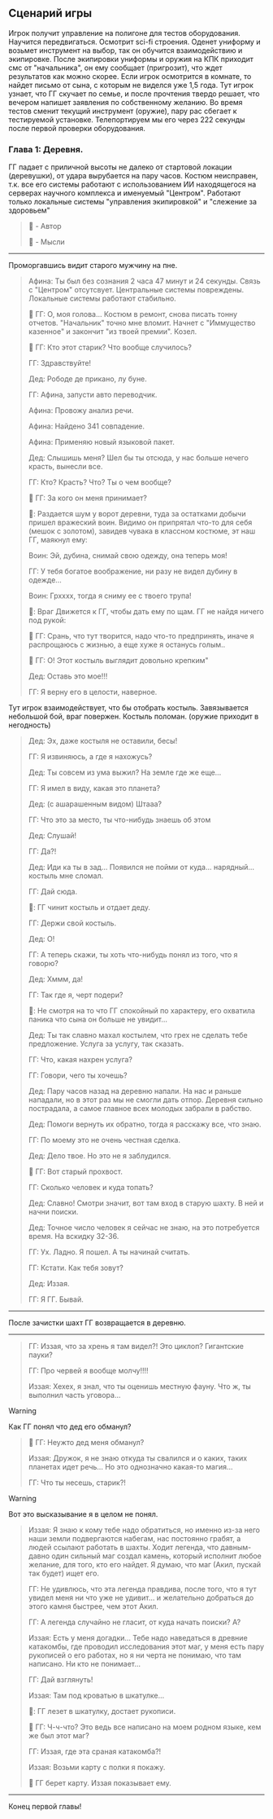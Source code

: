 ## Сценарий игры

Игрок получит управление на полигоне для тестов оборудования. 
Научится передвигаться. Осмотрит sci-fi строения. 
Оденет униформу и возьмет инструмент на выбор, так он обучится взаимодействию и экипировке.
После экипировки униформы и оружия на КПК приходит смс от "начальника", он ему сообщает (пригрозит), что ждет результатов как можно скорее.
Если игрок осмотрится в комнате, то найдет письмо от сына, с которым не виделся уже 1,5 года. Тут игрок узнает, что ГГ скучает по семье, и после прочтения твердо решает, что вечером напишет заявления по собственному желанию.
Во время тестов сменит текущий инструмент (оружие), пару рас сбегает к тестируемой установке. 
Телепортируем мы его через 222 секунды после первой проверки оборудования. 

### Глава 1: Деревня. 

ГГ падает с приличной высоты не далеко от стартовой локации (деревушки), от удара вырубается на пару часов.
Костюм неисправен, т.к. все его системы работают с использованием ИИ находящегося на серверах научного комплекса и именуемый "Центром". 
Работают только локальные системы "управления экипировкой" и "слежение за здоровьем"

> 📝 - Автор
> 
> 💭 - Мысли

----

Проморгавшись видит старого мужчину на пне.

> Афина: Ты был без сознания 2 часа 47 минут и 24 секунды. Связь с "Центром" отсутсвует. Центральные системы повреждены. Локальные системы работают стабильно. 
>
> 💭 ГГ: О, моя голова… Костюм в ремонт, снова писать тонну отчетов. "Начальник" точно мне вломит. Начнет с "Иммущество казенное" и закончит "из твоей премии". Козел.
>
> 💭 ГГ: Кто этот старик? Что вообще случилось?
> 
> ГГ: Здравствуйте!
> 
> Дед: Рободе де прикано, лу буне.
> 
> ГГ: Афина, запусти авто переводчик.
>
> Афина: Провожу анализ речи.
>
> Афина: Найдено 341 совпадение.
> 
> Афина: Применяю новый языковой пакет.
> 
> Дед: Слышишь меня? Шел бы ты отсюда, у нас больше нечего красть, вынесли все.
> 
> ГГ: Кто? Красть? Что? Ты о чем вообще?
> 
> 💭 ГГ: За кого он меня принимает?
> 
> 📝: Раздается шум у ворот деревни, туда за остатками добычи пришел вражеский воин. Видимо он припрятал что-то для себя (мешок с золотом), завидев чувака в классном костюме, эт наш ГГ, маякнул ему:
> 
> Воин: Эй, дубина, снимай свою одежду, она теперь моя!
> 
> ГГ: У тебя богатое воображение, ни разу не видел дубину в одежде…
> 
> Воин: Грхххх, тогда я сниму ее с твоего трупа!
> 
> 📝: Враг Движется к ГГ, чтобы дать ему по щам. ГГ не найдя ничего под рукой:
> 
> 💭 ГГ: Срань, что тут творится, надо что-то предпринять, иначе я распрощаюсь с жизнью, а еще хуже я останусь голым..
> 
> 💭 ГГ: О! Этот костыль выглядит довольно крепким"
> 
> Дед: Оставь это мое!!!
> 
> ГГ: Я верну его в целости, наверное. 

Тут игрок взаимодействует, что бы отобрать костыль.
Завязывается небольшой бой, враг повержен.
Костыль поломан. (оружие приходит в негодность) 

> Дед: Эх, даже костыля не оставили, бесы!
> 
> ГГ: Я извиняюсь, а где я нахожусь?
> 
> Дед: Ты совсем из ума выжил? На земле где же еще…
> 
> ГГ: Я имел в виду, какая это планета?
> 
> Дед: (с ашарашенным видом) Штааа?
> 
> ГГ: Что это за место, ты что-нибудь знаешь об этом
> 
> Дед: Слушай!
> 
> ГГ: Да?!
> 
> Дед: Иди ка ты в зад… Появился не пойми от куда… нарядный… костыль мне сломал.
> 
> ГГ: Дай сюда.
> 
> 📝: ГГ чинит костыль и отдает деду.
> 
> ГГ: Держи свой костыль.
> 
> Дед: О!
> 
> ГГ: А теперь скажи, ты хоть что-нибудь понял из того, что я говорю?
> 
> Дед: Хммм, да!
> 
> ГГ: Так где я, черт подери?
> 
> 📝: Не смотря на то что ГГ спокойный по характеру, его охватила паника что сына он больше не увидит…
> 
> Дед: Ты так славно махал костылем, что грех не сделать тебе предложение. Услуга за услугу, так сказать.
> 
> ГГ: Что, какая нахрен услуга?
> 
> ГГ: Говори, чего ты хочешь?
> 
> Дед: Пару часов назад на деревню напали. На нас и раньше нападали, но в этот раз мы не смогли дать отпор. Деревня сильно пострадала, а самое главное всех молодых забрали в рабство.
> 
> Дед: Помоги вернуть их обратно, тогда я расскажу все, что знаю.
> 
> ГГ: По моему это не очень честная сделка.
>
> Дед: Дело твое. Но это не я заблудился.
>
> 💭 ГГ: Вот старый прохвост.
>
> ГГ: Сколько человек и куда топать?
>
> Дед: Славно! Смотри значит, вот там вход в старую шахту. В ней и начни поиски.
>
> Дед: Точное число человек я сейчас не знаю, на это потребуется время. На вскидку 32-36.
>
> ГГ: Ух. Ладно. Я пошел. А ты начинай считать.
>
> ГГ: Кстати. Как тебя зовут?
>
> Дед: Иззая.
>
> ГГ: Я ГГ. Бывай.

----

После зачистки шахт ГГ возвращается в деревню. 

----

> ГГ: Иззая, что за хрень я там видел?! Это циклоп? Гигантские пауки?
> 
> ГГ: Про червей я вообще молчу!!!!
> 
> Иззая: Хехех, я знал, что ты оценишь местную фауну. Что ж, ты выполнил часть уговора…

> [!WARNING]  
> Как ГГ понял что дед его обманул?

> 💭 ГГ: Неужто дед меня обманул?
> 
> Иззая: Дружок, я не знаю откуда ты свалился и о каких, таких планетах идет речь… Но это однозначно какая-то магия…
> 
> ГГ: Что ты несешь, старик?!

> [!WARNING]  
> Вот это высказывание я в целом не понял.

> Иззая: Я знаю к кому тебе надо обратиться, но именно из-за него наши земли подвергаются набегам, нас постоянно грабят, а людей ссылают работать в шахты. Ходит легенда, что давным-давно один сильный маг создал камень, который исполнит любое желание, для того, кто его найдет. Я думаю, что маг (Акил, пускай так будет) ищет его.
> 
> ГГ: Не удивлюсь, что эта легенда правдива, после того, что я тут увидел меня ни что уже не удивит… и желательно добраться до этого камня быстрее, чем этот Акил.
> 
> ГГ: А легенда случайно не гласит, от куда начать поиски? А?
> 
> Иззая: Есть у меня догадки… Тебе надо наведаться в древние катакомбы, где проводил исследования этот маг, у меня есть пару рукописей о его работах, но я ни черта не понимаю, что там написано. Ни кто не понимает…
> 
> ГГ: Дай взглянуть!
> 
> Иззая: Там под кроватью в шкатулке…
> 
> 📝: ГГ лезет в шкатулку, достает рукописи.
> 
> 💭 ГГ: Ч-ч-что? Это ведь все написано на моем родном языке, кем же был этот маг?
> 
> ГГ: Иззая, где эта сраная катакомба?!
> 
> Иззая: Возьми карту с полки я покажу.
> 
> 📝 ГГ берет карту. Иззая показывает ему. 

----

Конец первой главы!
